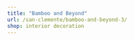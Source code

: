 ```yaml
---
title: "Bamboo and Beyond"
url: /san-clemente/bamboo-and-beyond-3/
shop: interior decoration
---
```

